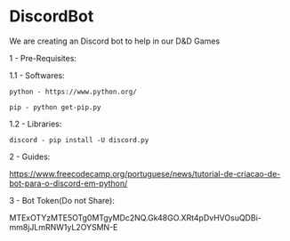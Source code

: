 # DiscordBot
We are creating an Discord bot to help in our D&amp;D Games

1 - Pre-Requisites:

  1.1 - Softwares:

    python - https://www.python.org/

    pip - python get-pip.py

  1.2 - Libraries:

    discord - pip install -U discord.py

2 - Guides:

  https://www.freecodecamp.org/portuguese/news/tutorial-de-criacao-de-bot-para-o-discord-em-python/

3 - Bot Token(Do not Share):

  MTExOTYzMTE5OTg0MTgyMDc2NQ.Gk48GO.XRt4pDvHVOsuQDBi-mm8jJLmRNW1yL2OYSMN-E
